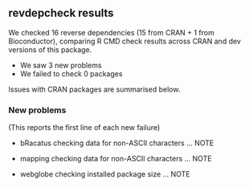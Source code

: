 ## revdepcheck results

We checked 16 reverse dependencies (15 from CRAN + 1 from Bioconductor), comparing R CMD check results across CRAN and dev versions of this package.

 * We saw 3 new problems
 * We failed to check 0 packages

Issues with CRAN packages are summarised below.

### New problems
(This reports the first line of each new failure)

* bRacatus
  checking data for non-ASCII characters ... NOTE

* mapping
  checking data for non-ASCII characters ... NOTE

* webglobe
  checking installed package size ... NOTE

